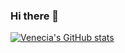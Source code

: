 ### Hi there 👋

<!--
**KakushaVenecia/KakushaVenecia** is a ✨ _special_ ✨ repository because its `README.md` (this file) appears on your GitHub profile.

Here are some ideas to get you started:

- 🔭 I’m currently working on ...
- 🌱 I’m currently learning ...
- 👯 I’m looking to collaborate on ...
- 🤔 I’m looking for help with ...
- 💬 Ask me about ...
- 📫 How to reach me: ...
- 😄 Pronouns: ...
- ⚡ Fun fact: ...
-->
[![Venecia's GitHub stats](https://github-readme-stats.vercel.app/api?username=venecia)](https://github.com/KakushaVenecia/github-readme-stats)
